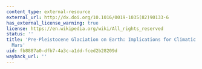```yaml
---
content_type: external-resource
external_url: http://dx.doi.org/10.1016/0019-1035(82)90133-6
has_external_license_warning: true
license: https://en.wikipedia.org/wiki/All_rights_reserved
status: ''
title: 'Pre-Pleistocene Glaciation on Earth: Implications for Climatic History of
  Mars'
uid: fb8887a0-dfb7-4a3c-a1dd-fced2b28209d
wayback_url: ''
---
```

